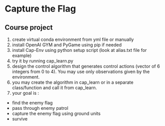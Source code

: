 # Capture the Flag
## Course project

1) create virtual conda environment from yml file or manually
2) install OpenAI GYM and PyGame using pip if needed
3) install Cap-Env using python setup script (look at alias.txt file for example)
4) try it by running cap_learn.py
5) design the control algorithm that generates control actions (vector of 6 integers from 0 to 4). You may use only observations given by the environment.
6) you may create the algorithm in cap_learn or in a separate class/function and call it from cap_learn.
7) your goal is :
  * find the enemy flag
  * pass through enemy patrol
  * capture the enemy flag using ground units
  * survive
